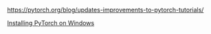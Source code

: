 https://pytorch.org/blog/updates-improvements-to-pytorch-tutorials/


[Installing PyTorch on Windows](https://medium.com/@bryant.kou/how-to-install-pytorch-on-windows-step-by-step-cc4d004adb2a)

